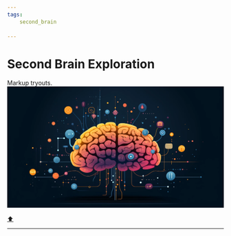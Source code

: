 ```yaml
---
tags:
	second_brain

---
```


# Second Brain Exploration

Markup tryouts.
![image](../resources/pic.webp)

[⬆️](#t)
  
***
